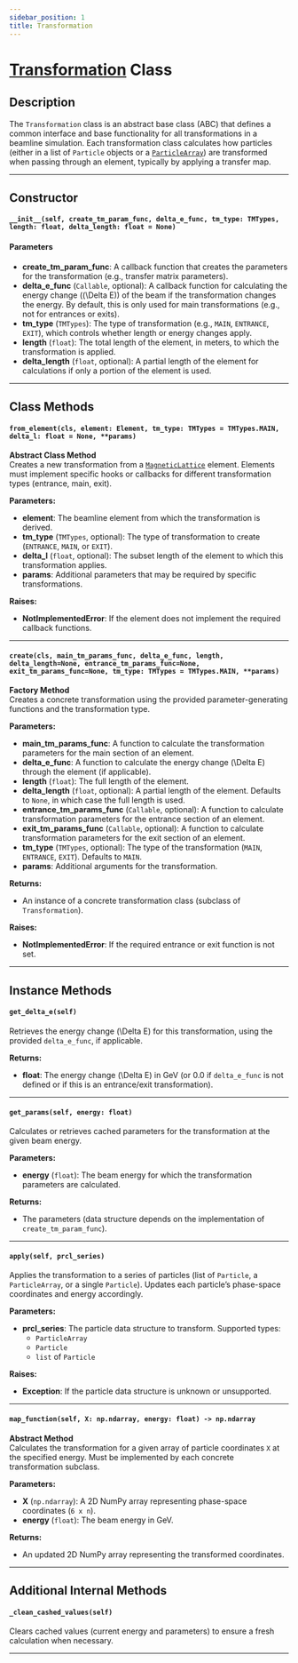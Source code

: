 ```yaml
---
sidebar_position: 1
title: Transformation
---
```


# [Transformation](https://github.com/ocelot-collab/ocelot/blob/master/ocelot/cpbd/transformations/transformation.py#L22) Class

## Description

The `Transformation` class is an abstract base class (ABC) that defines a common interface and base functionality 
for all transformations in a beamline simulation. Each transformation class calculates how particles 
(either in a list of `Particle` objects or a [`ParticleArray`](../OCELOT%20fundamentals/particle-array.md)) are transformed 
when passing through an element, typically by applying a transfer map.

---

## Constructor

#### `__init__(self, create_tm_param_func, delta_e_func, tm_type: TMTypes, length: float, delta_length: float = None)`

#### Parameters
- **create_tm_param_func**: A callback function that creates the parameters for the transformation (e.g., transfer matrix parameters).
- **delta_e_func** (`Callable`, optional): A callback function for calculating the energy change (\(\Delta E\)) of the beam if the transformation changes the energy. By default, this is only used for main transformations (e.g., not for entrances or exits).
- **tm_type** (`TMTypes`): The type of transformation (e.g., `MAIN`, `ENTRANCE`, `EXIT`), which controls whether length or energy changes apply.
- **length** (`float`): The total length of the element, in meters, to which the transformation is applied.
- **delta_length** (`float`, optional): A partial length of the element for calculations if only a portion of the element is used.

---

## Class Methods

#### `from_element(cls, element: Element, tm_type: TMTypes = TMTypes.MAIN, delta_l: float = None, **params)`
**Abstract Class Method**  
Creates a new transformation from a [`MagneticLattice`](../OCELOT%20fundamentals/magnet-lattice.md) element. Elements must implement specific hooks or callbacks for different transformation types (entrance, main, exit).

**Parameters:**
- **element**: The beamline element from which the transformation is derived.
- **tm_type** (`TMTypes`, optional): The type of transformation to create (`ENTRANCE`, `MAIN`, or `EXIT`).  
- **delta_l** (`float`, optional): The subset length of the element to which this transformation applies.  
- **params**: Additional parameters that may be required by specific transformations.

**Raises:**
- **NotImplementedError**: If the element does not implement the required callback functions.

---

#### `create(cls, main_tm_params_func, delta_e_func, length, delta_length=None, entrance_tm_params_func=None, exit_tm_params_func=None, tm_type: TMTypes = TMTypes.MAIN, **params)`
**Factory Method**  
Creates a concrete transformation using the provided parameter-generating functions and the transformation type.

**Parameters:**
- **main_tm_params_func**: A function to calculate the transformation parameters for the main section of an element.
- **delta_e_func**: A function to calculate the energy change \(\Delta E\) through the element (if applicable).
- **length** (`float`): The full length of the element.
- **delta_length** (`float`, optional): A partial length of the element. Defaults to `None`, in which case the full length is used.
- **entrance_tm_params_func** (`Callable`, optional): A function to calculate transformation parameters for the entrance section of an element.
- **exit_tm_params_func** (`Callable`, optional): A function to calculate transformation parameters for the exit section of an element.
- **tm_type** (`TMTypes`, optional): The type of the transformation (`MAIN`, `ENTRANCE`, `EXIT`). Defaults to `MAIN`.
- **params**: Additional arguments for the transformation.

**Returns:**
- An instance of a concrete transformation class (subclass of `Transformation`).

**Raises:**
- **NotImplementedError**: If the required entrance or exit function is not set.

---

## Instance Methods

#### `get_delta_e(self)`
Retrieves the energy change \(\Delta E\) for this transformation, using the provided `delta_e_func`, if applicable.

**Returns:**
- **float**: The energy change \(\Delta E\) in GeV (or 0.0 if `delta_e_func` is not defined or if this is an entrance/exit transformation).

---

#### `get_params(self, energy: float)`
Calculates or retrieves cached parameters for the transformation at the given beam energy.

**Parameters:**
- **energy** (`float`): The beam energy for which the transformation parameters are calculated.

**Returns:**
- The parameters (data structure depends on the implementation of `create_tm_param_func`).

---

#### `apply(self, prcl_series)`
Applies the transformation to a series of particles (list of `Particle`, a `ParticleArray`, or a single `Particle`). Updates each particle’s phase-space coordinates and energy accordingly.

**Parameters:**
- **prcl_series**: The particle data structure to transform. Supported types:
  - `ParticleArray`
  - `Particle`
  - `list` of `Particle`

**Raises:**
- **Exception**: If the particle data structure is unknown or unsupported.

---

#### `map_function(self, X: np.ndarray, energy: float) -> np.ndarray`
**Abstract Method**  
Calculates the transformation for a given array of particle coordinates `X` at the specified energy. Must be implemented by each concrete transformation subclass.

**Parameters:**
- **X** (`np.ndarray`): A 2D NumPy array representing phase-space coordinates (`6 x n`).
- **energy** (`float`): The beam energy in GeV.

**Returns:**
- An updated 2D NumPy array representing the transformed coordinates.

---

## Additional Internal Methods

#### `_clean_cashed_values(self)`
Clears cached values (current energy and parameters) to ensure a fresh calculation when necessary.

---

